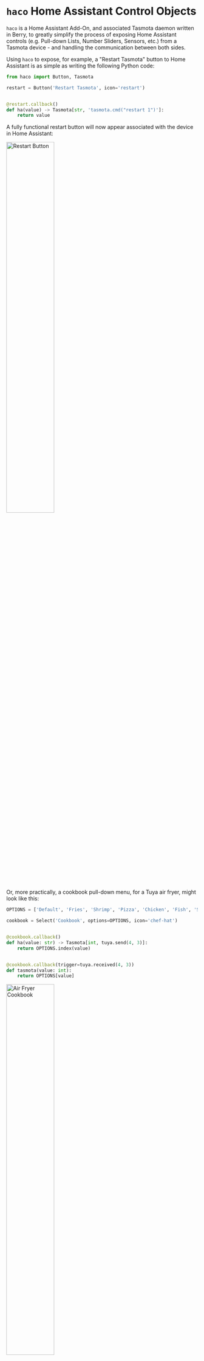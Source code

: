 # `haco` Home Assistant Control Objects

`haco` is a Home Assistant Add-On, and associated Tasmota daemon written in Berry, to greatly simplify the process of
exposing Home
Assistant controls (e.g. Pull-down Lists, Number Sliders, Sensors, etc.) from a Tasmota device - and handling the
communication between both sides.

Using `haco` to expose, for example, a "Restart Tasmota" button to Home Assistant is as simple as writing the following
Python code:

```py
from haco import Button, Tasmota

restart = Button('Restart Tasmota', icon='restart')


@restart.callback()
def ha(value) -> Tasmota[str, 'tasmota.cmd("restart 1")']:
    return value    
```

A fully functional restart button will now appear associated with the device in Home Assistant:

<img alt="Restart Button" height=50% src="https://github.com/fmtr/haco/tree/release/assets/restart_button.png" width=50%/>

Or, more practically, a cookbook pull-down menu, for a Tuya air fryer, might look like this:

```py
OPTIONS = ['Default', 'Fries', 'Shrimp', 'Pizza', 'Chicken', 'Fish', 'Steak', 'Cake', 'Bacon', 'Preheat', 'Custom']

cookbook = Select('Cookbook', options=OPTIONS, icon='chef-hat')


@cookbook.callback()
def ha(value: str) -> Tasmota[int, tuya.send(4, 3)]:
    return OPTIONS.index(value)


@cookbook.callback(trigger=tuya.received(4, 3))
def tasmota(value: int):
    return OPTIONS[value]
```

<img alt="Air Fryer Cookbook" height=50% src="https://github.com/fmtr/haco/tree/release/assets/air_fryer_cookbook.png" width=50%/>

## Do I Need This? Can't I Do this with Native Tasmota?

You certainly can.

But in my experience, the process is so fiddly, error-prone and hard to maintain that it's enough to
deter the casual user (as I am) entirely. Plus, sharing your configuration, once you've finally got it working, can mean
complex step-by-step guides, setting up triggers, finding MAC addresses and topics (in Tasmota) - and numerous
Blueprints, Helpers and Templates (on the Home Assistant side).

You can see how much work creating such guides involves by seeing how it
was [heroically undertaken by Blakadder](https://blakadder.com/proscenic-in-home-assistant/), as
compared with the [full `haco`-based equivalent](/configs/proscenic_t21.py).

With `haco`, on the other hand, the thorny parts of the initial setup are abstracted away and your final configuration
can often be shared via a single script. Below is a list of some of the tasks that `haco`
handles for you:

* Announcing the entity via MQTT to Home Assistant
* Generating MQTT/HA-friendly unique IDs
* Associating the entity with its parent device
* Subscribing and publishing to the relevant MQTT topics
* Managing the relevant Tasmota rules
* Appropriate serialization of data
* Translating Home Assistant messages to their to appropriate Berry data types, and vice versa

## Pre-Release

:warning: This library is currently in a pre-release state. The configuration format is likely to change, and
only `Sensor`, `Select`, `Button`, `Number`, `BinarySensor`, `Switch`, `Text`, `Update`, `Fan`
and `Climate` entities are currently implemented.

## Installation

Installation involves installing two parts: the Tasmota daemon and the Home Assistant Add-On. Both are fairly simple.

### Tasmota

I'd advise first using a guinea pig Tasmota device to get `haco` up and running. The device needs to have MQTT
connected and be available to Home Assistant (i.e. showing up
in [the Devices section](https://my.home-assistant.io/redirect/devices/)).

Once your test device is ready, with a recent (12.5+) version of Tasmota, simply paste the following into your Tasmota
Berry Script Console:

```be
{"download":tasmota.urlfetch('https://link.frontmatter.ai/haco/tapp','haco.tapp'), "restart":tasmota.cmd("restart 1")}
```

You should see output like `{'restart': {'Restart': 'Restarting'}, 'download': 200}` and the device will restart.

Once the device restarts, you should see the following among your Tasmota startup logs (in the regular console, not the
Berry one):

```
HACO: The haco daemon has started. Hostname: tasmota-test, MAC: 04:74:77:9B:CB:CC. Listening for configuration...
```

#### Older Tasmota Versions

With older Tasmota versions, download the [`haco.tapp` file](https://link.frontmatter.ai/haco/tapp) on a desktop
computer,
upload it to your device and restart manually.

### Home Assistant

You can now install the Home Assistant Add-On:

[![Open your Home Assistant instance and show the add add-on repository dialog with a specific repository URL pre-filled.](https://my.home-assistant.io/badges/supervisor_add_addon_repository.svg)](https://link.frontmatter.ai/haco/add-on)

Once the Add-On is installed, click into its Configuration tab and you'll see a setting called `assignments`:

```yaml
- config: null
  identifier: null
```

#### Assigning a configuration module to a device

Now we're ready to assign a configuration module to our Tasmota device. For now, we can use a built-in test
module `test`. The `identifer` value should be the hostname (or MAC) of your Tasmota device. So for our example it
should look like this:

```yaml
- config: test
  identifier: tasmota-test # Hostname of Tasmota device
```

Saving the Configuration will restart the Add-On. After the restart, you should see the following in the Add-On logs:

```
Device "Tasmota Test Device" successfully configured. Hostname: tasmota-test MAC: 04:74:77:9B:CB:CC.
```

In Home Assistant, find the device in [the Devices section](https://my.home-assistant.io/redirect/devices/). You should
now see a test Select (pulldown) control called "Greeter".

<img alt="WebLog Select" height=50% src="https://github.com/fmtr/haco/tree/release/assets/greeter_select.png" width=50%/>

Selecting the greetings from the pulldown, you should see them appear in your Tasmota Berry console, e.g.

```console
haco says: Hello World!
```

This means `haco` is set up and working properly. Good! You can now use `haco` to assign configuration modules to your
Tasmota devices.

## Configuration Modules

Configuration modules are a little like drivers, that tell `haco` how to communicate with a Tasmota device, what
controls to expose to Home Assistant, etc.

So far we've only used the `test` configuration module, that exposed the Greeter pulldown, but to control
real-world devices, you'll need to assign them to a module written specifically for that device. There are currently two
types of modules,
Built-In and User-Defined.

Whichever type you use, assigning them to a device is done as we saw above.

### Built-In Modules

`haco` ships with a small number of built-in configurations. These can be found in
the [configs directory](tree/release/haco/configs) in this repo. But in the likely event that your device hasn't already
been added, you'll need to define your own.

:information_source: The aim is to expand the number of built-in configurations over time. So if you define your own (
see below), please submit it to this repo as a Pull Request, or raise an Issue linking to your code!

### Creating Your Own Configuration Module

#### General module structure

A configuration module is, ultimately, just a typical Python module. In this case, they contain definitions from one or
more `Control` objects. Each control definition involves two things:

* The control object assigned to a variable, e.g. `temperature_sensor=Sensor(...)`
* Any required callback functions for the control, e.g. `@temperature_sensor.callback(...)<function>`

#### Location

User-Defined modules should be added to the `/config/haco` directory in Home Assistant, with a `.py` extension,
e.g. `/config/haco/my_config.py`.

#### Defining controls

Here are a couple of simple examples to help get you started defining your own configuration module.

##### Tasmota-Only Controls

First, let's define a Tasmota-only sensor to report how much free memory there is on the Tasmota device. This sensor
is "Tasmota-Only" as it only handles values sent _from_ Tasmota (and sends nothing back from Home Assistant).

```python
from haco import Sensor

memory = Sensor('Memory Free', icon='memory', uom=Sensor.UOM.DATA_KILOBYTES, uom_type=Sensor.UOM_TYPE.DATA_SIZE)


@memory.callback(trigger='Tele#Heap')
def tasmota(value: int):
    return value

```

<img alt="Memory Sensor" height=50% src="https://github.com/fmtr/haco/tree/release/assets/memory_sensor.png" width=50%/>

Let's break this control definition down into the control object, the callback decorator, and the callback itself.

###### The control object

First we initialise a `Sensor` control object, assign it to a variable called `memory`, give it a relevant icon, unit of
measure and type.

###### The callback decorator

The callback decorator `@memory.callback(trigger='Tele#Heap')` specifies a Tasmota trigger, the values from which will
be sent to the callback function.
This specific trigger, `Tele#Heap`, fires whenever telemetry data is returned from Tasmota and, specifically, returns
the `Heap` field, which contains the free
memory in kilobytes.

:warning: Tasmota callbacks _must_ have such a `trigger` specified in this decorator.

###### The callback

Note that the callback function is named `tasmota`. This name is important as it tells `haco` that this callback
handles values _from_ Tasmota.

The response from the trigger we specified in our callback decorator above gets fed into our callback as the `value`
argument. The (optional) type annotation for the `value` argument (the `int`) tells `haco` what data type to expect from
Tasmota, and type conversion gets done automatically.

The return value from the function is what will be returned to Home Assistant as the value for the sensor.

:information_source: Note that our callback function does not actually _do_ anything with our `value` other than return
it. But if we wanted to (for example) convert the value from kilobytes to bytes, this is where we'd do it,
with `return value*1000`.

:information_source: You can find the list of available units of measure [here](../../blob/release/haco/data/uom.py) and
types [here](../../blob/main/haco/data/type_sensor.py).

#### Home Assistant-Only Controls

Moving on to the opposite type of control, that is one that only handles values _from_ Home Assistant. The Button
control does
exactly this, as it is triggered by being pressing in Home Assistant, but Tasmota returns nothing to acknowledge that
press.

Here is how to define a `Button` control that, when pressed, restarts the Tasmota device.

```py
from haco import Button, Tasmota

restart = Button('Restart Tasmota', icon='restart')


@restart.callback()
def ha(value) -> Tasmota[str, 'tasmota.cmd("restart 1")']:
    return value

```

In the case we define a `Button` control, and again use our decorator to add a callback to handle values _from_ Home
Assistant, which must therefore be named `ha`.

###### The `Tasmota` Type Annotation

The most notable difference with a Home Assistant (`ha`) callback is the `Tasmota` return type annotation. This takes
two arguments, `Tasmota[<type>,<berry_expression>]`. The
first argument is the type returned by the callback function, as per usual, and which again lets `haco` convert the
return value accordingly.

The second argument is an expression that defines _what to do_ on the Tasmota side when the button is pressed. In this
case, this
is just a Berry expression to restart Tasmota.

:warning: Note that Home Assistant callbacks _must_ have such a `Tasmota` type annotation for their return type.

:information_source: In the example above, the `value` argument received and returned by our callback is not actually
used by the Berry expression side. Home Assistant just sends a constant string (`PRESS`) when the button is pressed, so
the actual content of
the `value` argument is not important.

#### Two-Way Controls

Two-way controls need to handle values from _both_ Home Assistant and from Tasmota, and hence need both the callbacks
types - `ha` and `tasmota`  we've seen above.

Here is an example two-way `Select` (pulldown menu) object. It allows setting the Tasmota `WebLog` console debugging
level from Home Assistant, and also reflects any changes to that setting made on the Tasmota side.

```python
from haco import Select, Tasmota

LOG_LEVELS = ["None", "Error", "Info", "Debug", "Debug More"]

weblog = Select('WebLog Level', icon='console', options=LOG_LEVELS)


@weblog.callback()
def ha(value) -> Tasmota[str, 'tasmota.cmd("WebLog "+value)']:
    return LOG_LEVELS.index(value)


@weblog.callback(trigger='WebLog')
def tasmota(value: int):
    return LOG_LEVELS[value]
```

The above is very similar to what we have already seen.

The `ha` callback takes friendly names (e.g. `Error`, `Info`) selected by the user in Home Assistant, and returns them
as their corresponding number values (`WebLog 1`, `WebLog2`) used by Tasmota.

The `tasmota` callback, naturally enough, does the exact opposite, returning the string names to Home Assistant whenever
the `WebLog` command is used on the Tasmota side.

<img alt="WebLog Select" height=50% src="https://github.com/fmtr/haco/tree/release/assets/weblog_select.png" width=50%/>

#### Debugging Your Configuration

When you first assign a new configuration to a device, keep an eye on the Add-On logs for any errors. You'll see a
typical Python stack trace if anything goes wrong.

:warning: Each time you edit your configuration module (`.py` file), you'll need to restart the Add-On. Hot
is reloading not yet supported.

#### Additional Capabilities

More complex device controls (e.g. `Climate`, `Fan`) have additional capabilities beyond a single value requiting
Tasmota/Home Assistant
callbacks. Adding callbacks for these extended capabilities is done similarly to the above, only the callbacks need
to include the name of the capability. So if you want to add callbacks around setting the `target_humidity` of
a `Climate` control, you'd need to call your callbacks `target_humidity_tasmota` and `target_humidity_ha`, etc.

A full schema of these names will appear in subsequent documentation. But you can find example implementations for most
controls in the [built-in `development` config](https://github.com/fmtr/haco/tree/release/haco/configs/development.py).

Anway, if you get the names wrong, you'll see an error like this in your Add-On logs:

```
ValueError: Callback function name "set_mode_ha" is not valid for control "Climate". Must be one of: ['action_tasmota', 'current_humidity_tasmota', 'current_temperature_tasmota', 'mode_ha', 'mode_tasmota', 'preset_mode_ha', 'preset_mode_tasmota', 'swing_mode_ha', 'swing_mode_tasmota', 'target_humidity_ha', 'target_humidity_tasmota', 'target_temperature_ha', 'target_temperature_tasmota', 'temperature_high_ha', 'temperature_high_tasmota', 'temperature_low_ha', 'temperature_low_tasmota']
```

#### Additional Resources

Beyond these examples, when creating your own configuration, you'll probably find
the [built-in configurations](https://github.com/fmtr/haco/tree/release/haco/configs) (especially
the [`development` config](https://github.com/fmtr/haco/tree/release/haco/configs/development.py)) useful.
